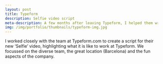 ```yaml
---
layout: post
title: Typeform
description: Selfie video script
meta-description: A few months after leaving Typeform, I helped them write a script for their "Selfie" video. 
img: /img/portfolio/thumbnails/typeform-img.jpg
---
```


I worked closely with the team at Typeform.com to create a script for their new ‘Selfie’ video, highlighting what it is like to work at Typeform. We focussed on the diverse team, the great location (Barcelona) and the fun aspects of the company.